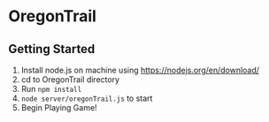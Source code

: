 # OregonTrail

## Getting Started
1. Install node.js on machine using https://nodejs.org/en/download/
2. cd to OregonTrail directory
3. Run `npm install`
4. `node server/oregonTrail.js` to start
5. Begin Playing Game!
